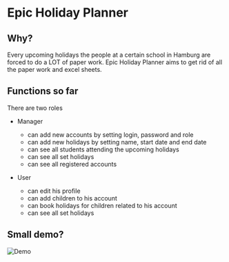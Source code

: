 # Epic Holiday Planner

## Why?
Every upcoming holidays the people at a certain school in Hamburg are forced to do a LOT of paper work.
Epic Holiday Planner aims to get rid of all the paper work and excel sheets.

## Functions so far
There are two roles
- Manager
  - can add new accounts by setting login, password and role
  - can add new holidays by setting name, start date and end date
  - can see all students attending the upcoming holidays
  - can see all set holidays
  - can see all registered accounts

- User
  - can edit his profile
  - can add children to his account
  - can book holidays for children related to his account
  - can see all set holidays

## Small demo?
![Demo](img/demo.gif)